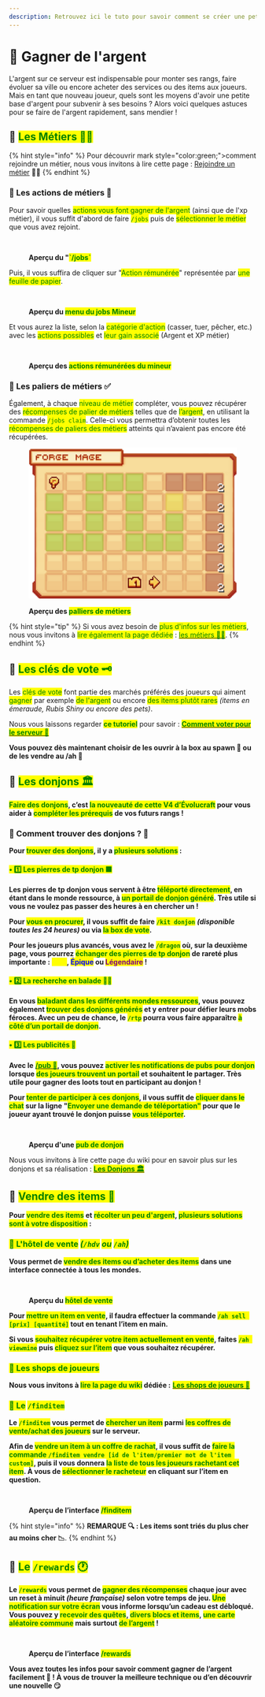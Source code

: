 ```yaml
---
description: Retrouvez ici le tuto pour savoir comment se créer une petite richesse en début de partie.
---
```


# 💸 Gagner de l'argent

L'argent sur ce serveur est indispensable pour monter ses rangs, faire évoluer sa ville ou encore acheter des services ou des items aux joueurs. Mais en tant que nouveau joueur, quels sont les moyens d'avoir une petite base d'argent pour subvenir à ses besoins ? Alors voici quelques astuces pour se faire de l'argent rapidement, sans mendier !

## 🔶 <mark style="color:green;">Les Métiers 👷‍♂️</mark>

{% hint style="info" %}
Pour découvrir mark style="color:green;">comment rejoindre un métier</mark>, nous vous invitons à lire cette page : [Rejoindre un métier](https://wiki.evolucraft.fr/le-gameplay/les-metiers#comment-rejoindre-un-metier) 👷‍♂️
{% endhint %}

### 🔹 Les actions de métiers 💱

Pour savoir quelles <mark style="color:green;">actions vous font gagner de l'argent</mark> (ainsi que de l'xp métier), il vous suffit d'abord de faire <mark style="color:green;">`/jobs`</mark> puis de <mark style="color:green;">sélectionner le métier</mark> que vous avez rejoint.

<figure><img src="../.gitbook/assets/Jobs/InterfaceJobs.png" alt=""><figcaption><p><strong>Aperçu du "</strong><mark style="color:green;"><strong>`/jobs`</strong></mark></p></figcaption></figure>

Puis, il vous suffira de cliquer sur "<mark style="color:green;">Action rémunérée</mark>" représentée par <mark style="color:green;">une feuille de papier</mark>.

<figure><img src="../.gitbook/assets/Jobs/JobsSelect.png" alt=""><figcaption><p><strong>Aperçu du </strong><mark style="color:green;"><strong>menu du jobs Mineur</strong></mark></p></figcaption></figure>

Et vous aurez la liste, selon la <mark style="color:green;">catégorie d'action</mark> (casser, tuer, pêcher, etc.) avec les <mark style="color:green;">actions possibles</mark> et <mark style="color:green;">leur gain associé</mark> (Argent et XP métier)

<figure><img src="../.gitbook/assets/Jobs/JobsAction.png" alt=""><figcaption><p><strong>Aperçu des </strong><mark style="color:green;"><strong>actions rémunérées du mineur</strong></mark></p></figcaption></figure>

### 🔹 Les paliers de métiers ✅

Également, à chaque <mark style="color:green;">niveau de métier</mark> compléter, vous pouvez récupérer des <mark style="color:green;">récompenses de palier de métiers</mark> telles que de <mark style="color:green;">l’argent</mark>, en utilisant la commande <mark style="color:green;">`/jobs claim`</mark>. Celle-ci vous permettra d’obtenir toutes les <mark style="color:green;">récompenses de paliers des métiers</mark> atteints qui n’avaient pas encore été récupérées.

<figure><img src="../.gitbook/assets/Jobs/Palier.png" alt=""><figcaption><p><strong>Aperçu des </strong><mark style="color:green;"><strong>palliers de métiers</strong></mark></p></figcaption></figure>

{% hint style="tip" %}
Si vous avez besoin de <mark style="color:green;">plus d'infos sur les métiers</mark>, nous vous invitons à <mark style="color:green;">lire également la page dédiée</mark> : [<mark style="color:green;">les métiers 👷‍♂️</mark>](https://wiki.evolucraft.fr/le-gameplay/les-metiers).
{% endhint %}

## 🔶 <mark style="color:green;">Les clés de vote 🗝️</mark>

Les <mark style="color:green;">clés de vote</mark> font partie des marchés préférés des joueurs qui aiment <mark style="color:green;">gagner</mark> par exemple <mark style="color:green;">de l'argent</mark> ou encore <mark style="color:green;">des items plutôt rares</mark> _(items en émeraude, Rubis Shiny ou encore des pets)_.

Nous vous laissons regarder <mark style="color:green;">**ce tutoriel**</mark> pour savoir : [<mark style="color:green;">**Comment voter pour le serveur 📩**</mark>](https://wiki.evolucraft.fr/tuto-et-astuce/voter)

**Vous pouvez dès maintenant choisir de les ouvrir à la box au spawn 🧰 ou de les vendre au /ah 🛒**

## 🔶 <mark style="color:green;">Les donjons 🏛️</mark>

<mark style="color:green;">**Faire des donjons**</mark>**, c’est&#x20;**<mark style="color:green;">**la nouveauté de cette V4 d’Évolucraft**</mark>**&#x20;pour vous aider à&#x20;**<mark style="color:green;">**compléter les prérequis**</mark>**&#x20;de vos futurs rangs !**

### 🔹 Comment trouver des donjons ? 🤔

**Pour&#x20;**<mark style="color:green;">**trouver des donjons**</mark>**, il y a&#x20;**<mark style="color:green;">**plusieurs solutions**</mark>**&#x20;:**

#### <mark style="color:green;">• 1️⃣ Les pierres de tp donjon 🟩</mark>

**Les pierres de tp donjon vous servent à être&#x20;**<mark style="color:green;">**téléporté directement**</mark>**, en étant dans le monde ressource, à&#x20;**<mark style="color:green;">**un portail de donjon généré**</mark>**. Très utile si vous ne voulez pas passer des heures à en chercher un !**

**Pour&#x20;**<mark style="color:green;">**vous en procurer**</mark>**, il vous suffit de faire&#x20;**<mark style="color:green;">**`/kit donjon`**</mark> _**(disponible toutes les 24 heures)**_**&#x20;ou via&#x20;**<mark style="color:green;">**la box de vote**</mark>**.**

**Pour les joueurs plus avancés, vous avez le&#x20;**<mark style="color:green;">**`/dragon`**</mark>**&#x20;où, sur la deuxième page, vous pourrez&#x20;**<mark style="color:green;">**échanger des pierres de tp donjon**</mark>**&#x20;de rareté plus importante :&#x20;**<mark style="color:yellow;">**Rare**</mark>**,&#x20;**<mark style="color:blue;">**Épique**</mark>**&#x20;ou&#x20;**<mark style="color:purple;">**Légendaire**</mark>**&#x20;!**

#### <mark style="color:green;">• 2️⃣ La recherche en balade 🚶‍♂️</mark>

**En vous&#x20;**<mark style="color:green;">**baladant dans les différents mondes ressources**</mark>**, vous pouvez également&#x20;**<mark style="color:green;">**trouver des donjons générés**</mark>**&#x20;et y entrer pour défier leurs mobs féroces. Avec un peu de chance, le&#x20;**<mark style="color:green;">**`/rtp`**</mark>**&#x20;pourra vous faire apparaître&#x20;**<mark style="color:green;">**à côté d’un portail de donjon**</mark>**.**

#### <mark style="color:green;">• 3️⃣ Les publicités 📣</mark>

**Avec le** [<mark style="color:green;">**/pub 📢**</mark>](http://wiki.evolucraft.fr/le-gameplay/le-commerce#publicite)**, vous pouvez&#x20;**<mark style="color:green;">**activer les notifications de pubs pour donjon**</mark>**&#x20;lorsque&#x20;**<mark style="color:green;">**des joueurs trouvent un portail**</mark>**&#x20;et souhaitent le partager. Très utile pour gagner des loots tout en participant au donjon !**

**Pour&#x20;**<mark style="color:green;">**tenter de participer à ces donjons**</mark>**, il vous suffit de&#x20;**<mark style="color:green;">**cliquer dans le chat**</mark>**&#x20;sur la ligne "**<mark style="color:green;">**Envoyer une demande de téléportation"**</mark>**&#x20;pour que le joueur ayant trouvé le donjon puisse&#x20;**<mark style="color:green;">**vous téléporter**</mark>**.**

<figure><img src="../.gitbook/assets/Tuto_Et_Astuce/Argent/DemandeDeTPDonjon.png" alt=""><figcaption><p><strong>Aperçu d'une </strong><mark style="color:green;"><strong>pub de donjon</strong></mark></p></figcaption></figure>

Nous vous invitons à lire cette page du wiki pour en savoir plus sur les donjons et sa réalisation : [<mark style="color:green;">**Les Donjons 🏛️**</mark>](https://wiki.evolucraft.fr/le-gameplay/les-donjons)

## 🔶 <mark style="color:green;">Vendre des items 🏪</mark>

**Pour&#x20;**<mark style="color:green;">**vendre des items**</mark>**&#x20;et&#x20;**<mark style="color:green;">**récolter un peu d'argent**</mark>**,&#x20;**<mark style="color:green;">**plusieurs solutions sont à votre disposition**</mark>**&#x20;:**

### <mark style="color:green;">🔹 L'hôtel de vente</mark> <mark style="color:green;"></mark>_<mark style="color:green;">(</mark><mark style="color:green;">`/hdv`</mark> <mark style="color:green;"></mark><mark style="color:green;">ou</mark> <mark style="color:green;"></mark><mark style="color:green;">`/ah`</mark><mark style="color:green;">)</mark>_

**Vous permet de&#x20;**<mark style="color:green;">**vendre des items ou d’acheter des items**</mark>**&#x20;dans une interface connectée à tous les mondes.**

<figure><img src="../.gitbook/assets/Le_Commerce/Interface_Ah.png" alt=""><figcaption><p><strong>Aperçu du </strong><mark style="color:green;"><strong>hôtel de vente</strong></mark></p></figcaption></figure>

**Pour&#x20;**<mark style="color:green;">**mettre un item en vente**</mark>**, il faudra effectuer la commande&#x20;**<mark style="color:green;">**`/ah sell [prix] [quantité]`**</mark>**&#x20;tout en tenant l’item en main.**

**Si vous&#x20;**<mark style="color:green;">**souhaitez récupérer votre item actuellement en vente**</mark>**, faites&#x20;**<mark style="color:green;">**`/ah viewmine`**</mark>**&#x20;puis&#x20;**<mark style="color:green;">**cliquez sur l’item**</mark>**&#x20;que vous souhaitez récupérer.**

### <mark style="color:green;">🔹 Les shops de joueurs</mark>

**Nous vous invitons à&#x20;**<mark style="color:green;">**lire la page du wiki**</mark>**&#x20;dédiée :** [<mark style="color:green;">**Les shops de joueurs 🏪**</mark>](https://wiki.evolucraft.fr/les-villes/les-shops-de-joueurs)

### <mark style="color:green;">🔹 Le</mark> <mark style="color:green;"></mark><mark style="color:green;">`/finditem`</mark>

**Le&#x20;**<mark style="color:green;">**`/finditem`**</mark>**&#x20;vous permet de&#x20;**<mark style="color:green;">**chercher un item**</mark>**&#x20;parmi&#x20;**<mark style="color:green;">**les coffres de vente/achat des joueurs**</mark>**&#x20;sur le serveur.**

**Afin de&#x20;**<mark style="color:green;">**vendre un item à un coffre de rachat**</mark>**, il vous suffit de&#x20;**<mark style="color:green;">**faire la commande**</mark><mark style="color:green;">**&#x20;**</mark><mark style="color:green;">**`/finditem vendre [id de l'item/premier mot de l'item custom]`**</mark>**, puis il vous donnera&#x20;**<mark style="color:green;">**la liste de tous les joueurs rachetant cet item**</mark>**. À vous de&#x20;**<mark style="color:green;">**sélectionner le racheteur**</mark>**&#x20;en cliquant sur l’item en question.**

<figure><img src="../.gitbook/assets/Tuto_Et_Astuce/Argent/InterfaceFinditem.png" alt=""><figcaption><p><strong>Aperçu de l’interface </strong><mark style="color:green;"><strong>/finditem</strong></mark></p></figcaption></figure>

{% hint style="info" %}
**REMARQUE 🔍 : Les items sont triés du plus cher au moins cher 📉**.
{% endhint %}

## 🔶 <mark style="color:green;">Le</mark> <mark style="color:green;"></mark><mark style="color:green;">`/rewards`</mark> <mark style="color:green;"></mark><mark style="color:green;">🕐</mark>

**Le&#x20;**<mark style="color:green;">**`/rewards`**</mark>**&#x20;vous permet de&#x20;**<mark style="color:green;">**gagner des récompenses**</mark>**&#x20;chaque jour avec un reset à minuit&#x20;**_**(heure française)**_**&#x20;selon votre temps de jeu.&#x20;**<mark style="color:green;">**Une notification sur votre écran**</mark>**&#x20;vous informe lorsqu’un cadeau est débloqué. Vous pouvez y&#x20;**<mark style="color:green;">**recevoir des quêtes**</mark>**,&#x20;**<mark style="color:green;">**divers blocs et items**</mark>**,&#x20;**<mark style="color:green;">**une carte aléatoire commune**</mark>**&#x20;mais surtout&#x20;**<mark style="color:green;">**de l’argent**</mark>**&#x20;!**

<figure><img src="../.gitbook/assets/Tuto_Et_Astuce/Argent/InterfaceReward.png" alt=""><figcaption><p><strong>Aperçu de l’interface </strong><mark style="color:green;"><strong>/rewards</strong></mark></p></figcaption></figure>

**Vous avez toutes les infos pour savoir comment gagner de l’argent facilement 🤑 ! À vous de trouver la meilleure technique ou d’en découvrir une nouvelle 😏**
